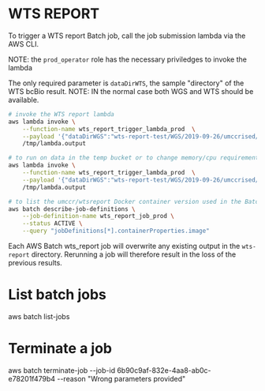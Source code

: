 # WTS REPORT

To trigger a WTS report Batch job, call the job submission lambda via the AWS CLI.

NOTE: the `prod_operator` role has the necessary priviledges to invoke the lambda

The only required parameter is `dataDirWTS`, the sample "directory" of the WTS bcBio result.
NOTE: IN the normal case both WGS and WTS should be available.
```bash
# invoke the WTS report lambda
aws lambda invoke \
    --function-name wts_report_trigger_lambda_prod  \
    --payload '{"dataDirWGS":"wts-report-test/WGS/2019-09-26/umccrised/SAMPLE123", "dataDirWTS":"wts-report-test/WTS/2019-09-26/final/SAMPLE123"}' \
    /tmp/lambda.output

# to run on data in the temp bucket or to change memory/cpu requirements
aws lambda invoke \
    --function-name wts_report_trigger_lambda_prod  \
    --payload '{"dataDirWGS":"wts-report-test/WGS/2019-09-26/umccrised/SAMPLE123", "dataDirWTS":"wts-report-test/WTS/2019-09-26/final/SAMPLE123", "dataBucket":"umccr-temp", "memory":"32000", "vcpus":"8", "refDataset":"PANCAN"}' \
    /tmp/lambda.output

# to list the umccr/wtsreport Docker container version used in the Batch job
aws batch describe-job-definitions \
    --job-definition-name wts_report_job_prod \
    --status ACTIVE \
    --query "jobDefinitions[*].containerProperties.image"
```

Each AWS Batch wts_report job will overwrite any existing output in the `wts-report` directory. Rerunning a job will therefore result in the loss of the previous results.

# List batch jobs
aws batch list-jobs

# Terminate a job
aws batch terminate-job --job-id 6b90c9af-832e-4aa8-ab0c-e78201f479b4 --reason "Wrong parameters provided"
